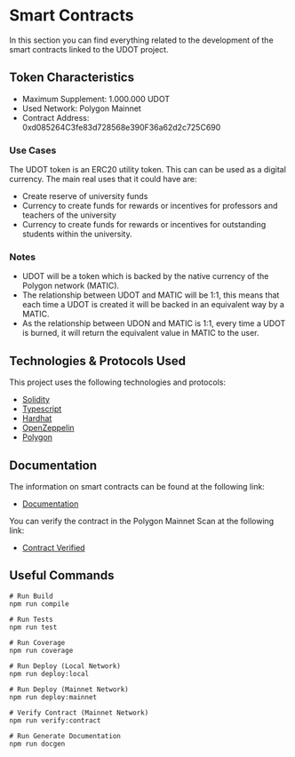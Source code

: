 # Smart Contracts

In this section you can find everything related to the development of the smart contracts linked to the UDOT project.

## Token Characteristics

- Maximum Supplement: 1.000.000 UDOT
- Used Network: Polygon Mainnet
- Contract Address: 0xd085264C3fe83d728568e390F36a62d2c725C690

### Use Cases

The UDOT token is an ERC20 utility token. This can can be used as a digital currency. The main real uses that it could have are:

- Create reserve of university funds
- Currency to create funds for rewards or incentives for professors and teachers of the university
- Currency to create funds for rewards or incentives for outstanding students within the university.

### Notes

- UDOT will be a token which is backed by the native currency of the Polygon network (MATIC).
- The relationship between UDOT and MATIC will be 1:1, this means that each time a UDOT is created it will be backed in an equivalent way by a MATIC.
- As the relationship between UDON and MATIC is 1:1, every time a UDOT is burned, it will return the equivalent value in MATIC to the user.

## Technologies & Protocols Used

This project uses the following technologies and protocols:
* [Solidity](https://docs.soliditylang.org/en/v0.8.23/)
* [Typescript](https://www.typescriptlang.org/docs/)
* [Hardhat](https://hardhat.org/docs)
* [OpenZeppelin](https://docs.openzeppelin.com/)
* [Polygon](https://docs.polygon.technology/) 

## Documentation

The information on smart contracts can be found at the following link:
* [Documentation](https://github.com/Ljrr3045/web3-udo-monorepo/blob/master/packages/smart-contracts/docs/index.md)

You can verify the contract in the Polygon Mainnet Scan at the following link:
* [Contract Verified](https://polygonscan.com/address/0xd085264C3fe83d728568e390F36a62d2c725C690#code)

## Useful Commands

```
# Run Build
npm run compile

# Run Tests
npm run test

# Run Coverage
npm run coverage

# Run Deploy (Local Network)
npm run deploy:local

# Run Deploy (Mainnet Network)
npm run deploy:mainnet

# Verify Contract (Mainnet Network)
npm run verify:contract

# Run Generate Documentation
npm run docgen
```

